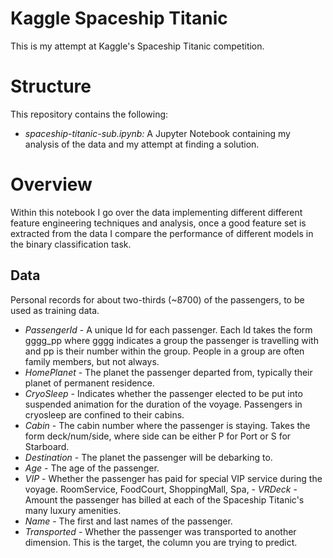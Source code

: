 # Kaggle Spaceship Titanic
This is my attempt at Kaggle's Spaceship Titanic competition.


# Structure

This repository contains the following:

 - *spaceship-titanic-sub.ipynb:* A Jupyter Notebook containing my analysis of the data and my attempt at finding a solution.

 

# Overview

Within this notebook I go over the data implementing different different feature engineering techniques and analysis, once a good feature set is extracted from the data I compare the performance of different models in the binary classification task.

## Data

Personal records for about two-thirds (~8700) of the passengers, to be used as training data.
- *PassengerId* - A unique Id for each passenger. Each Id takes the form gggg_pp where gggg indicates a group the passenger is travelling with and pp is their number within the group. People in a group are often family members, but not always.
- *HomePlanet* - The planet the passenger departed from, typically their planet of permanent residence.
- *CryoSleep* - Indicates whether the passenger elected to be put into suspended animation for the duration of the voyage. Passengers in cryosleep are confined to their cabins.
- *Cabin* - The cabin number where the passenger is staying. Takes the form deck/num/side, where side can be either P for Port or S for Starboard.
- *Destination* - The planet the passenger will be debarking to.
- *Age* - The age of the passenger.
- *VIP* - Whether the passenger has paid for special VIP service during the voyage.
RoomService, FoodCourt, ShoppingMall, Spa, - *VRDeck* - Amount the passenger has billed at each of the Spaceship Titanic's many luxury amenities.
- *Name* - The first and last names of the passenger.
- *Transported* - Whether the passenger was transported to another dimension. This is the target, the column you are trying to predict.
